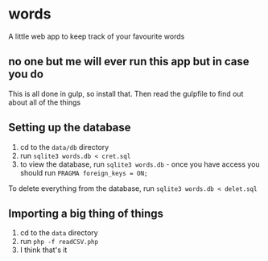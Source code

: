 # words
A little web app to keep track of your favourite words

## no one but me will ever run this app but in case you do

This is all done in gulp, so install that. Then read the gulpfile to find out about all of the things

## Setting up the database

1. cd to the `data/db` directory
2. run `sqlite3 words.db < cret.sql`
3. to view the database, run `sqlite3 words.db` - once you have access you should run `PRAGMA foreign_keys = ON;`

To delete everything from the database, run `sqlite3 words.db < delet.sql`

## Importing a big thing of things

1. cd to the `data` directory
2. run `php -f readCSV.php`
3. I think that's it
